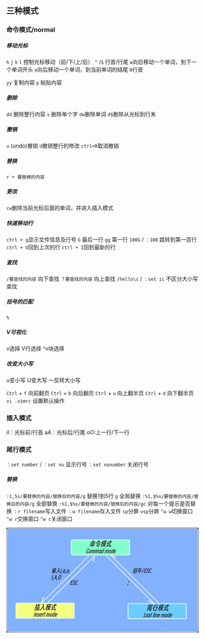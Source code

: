 ## 三种模式
### 命令模式/normal
##### 移动光标
`h` `j` `k` `l` 控制光标移动（前/下/上/后）
`^` /`$` 行首/行尾
`w`向后移动一个单词，到下一个单词开头
`e`向后移动一个单词，到当前单词的结尾
`0`行首

`yy` 复制内容
`p` 粘贴内容
##### 删除
`dd` 删除整行内容
`x` 删除单个字
`dw`删除单词
`d$`删除从光标到行末
##### 撤销
`u`  (undo)撤销
`U`撤销整行的修改
`ctrl+R`取消撤销
##### 替换
`r + 要替换的内容`
##### 更改
`cw`删除当前光标后面的单词，并进入插入模式
##### 快速移动行
`ctrl + g`显示文件信息及行号
`G` 最后一行
`gg` 第一行
`100G`  / `：100` 跳转到第一百行
`ctrl + O`回到上次的行
`ctrl + I`回到最新的行
##### 查找
`/要查找的内容`  向下查找 
`？要查找的内容`  向上查找 
`/hello\c`  / `：set ic` 不区分大小写查找 
##### 括号的匹配
`%`
##### V可视化
v选择
V行选择
^v块选择
##### 改变大小写
u变小写
U变大写
～反转大小写

`Ctrl` + `f` 向前翻页
`Ctrl` + `b` 向后翻页
`Ctrl` + `u` 向上翻半页
`Ctrl` + `d` 向下翻半页
`vi .vimrc` 设置默认操作
### 插入模式
iI：光标前/行首
aA：光标后/行尾
oO:上一行/下一行
### 尾行模式
`：set number` / `：set nu` 显示行号
`：set nonumber` 关闭行号
##### 替换
`:1,5s/要替换的内容/替换后的内容/g` 替换1到5行 `g` 全局替换
`:%1,$%s/要替换的内容/替换后的内容/g` 全部替换
`:%1,$%s/要替换的内容/替换后的内容/gc` 对每一个提示是否替换
`：r filename`写入文件
`：w filename`存入文件
`sp`分屏
`vsp`分屏
`^w w`切换窗口
`^w r`交换窗口
`^w c`关闭窗口

![](../../public/vim_model.png)